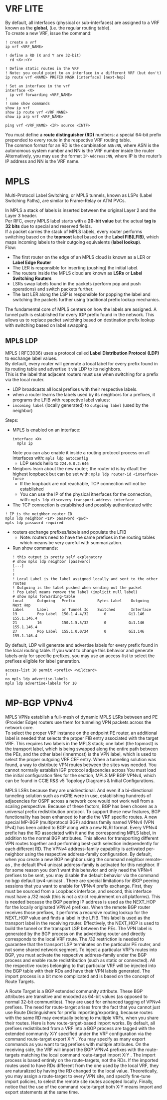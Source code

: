 # VRF LITE

By default, all interfaces (physical or sub-interfaces) are assigned to a VRF known as the **global**, (i.e. the regular routing table).  
To create a new VRF, issue the command:
```
! create a vrf
ip vrf <VRF_NAME>

! define a RD (X and Y are 32-bit)
  rd <X>:<Y>

! Define static routes in the VRF
! Note: you could point to an interface in a different VRF (but don't)  
ip route vrf <NAME> PREFIX MASK [interface] [next-hop] 

! Set an interface in the vrf
interface <X>
  ip vrf forwarding <VRF_NAME>
!
! some show commands
show ip vrf
show ip route vrf <VRF_NANE>
show ip arp vrf <VRF_NAME>  

ping vrf <VRF_NAME> <IP> source <INTF>
```  

You must define a **route distinguisher (RD)**   numbers: a special 64-bit prefix prepended to every route in the respective VRF routing table.  
The common format for an RD is the combination ```ASN:NN```, where ASN is the autonomous system number and NN is the VRF number inside the router  
Alternatively, you may use the format ```IP-Address:NN```, where IP is the router’s IP address and NN is the VRF name. 


# MPLS

Multi-Protocol Label Switching, or MPLS tunnels, known as LSPs (Label Switching Paths), are similar to Frame-Relay or ATM PVCs. 

In MPLS a stack of labels is inserted between the original Layer 2 and the Layer 3 header.  
Per RFC, every MPLS label starts with a **20-bit value** but the actual **tag is 32 bits** due to special and reserved fields.  
If a packet carries the stack of MPLS labels, every router performs switching based on the **topmost** label based on the **Label FIB(LFIB)**, which maps incoming labels to their outgoing equivalents (**label lookup**).  
Flow:
* The first router on the edge of an MPLS cloud is known as a LER or **Label Edge Router**
* The LER is responsible for inserting (pushing) the initial label. 
* The routers inside the MPLS cloud are known as **LSRs** or **Label Switching Routers** 
* LSRs swap labels found in the packets (perform pop and push operations) and switch packets further. 
* The last LER along the LSP is responsible for popping the label and switching the packets further using traditional prefix lookup mechanics.

The fundamental core of MPLS centers on how the labels are assigned. A tunnel path is established for every IGP prefix found in the network. This allows us to replace packet switching based on destination prefix lookup with switching based on label swapping. 

## MPLS LDP
MPLS ( RFC3036) uses a protocol called **Label Distribution Protocol (LDP)** to exchange label values.  
By default, every router will generate a local label for every prefix found in its routing table and advertise it via LDP to its neighbors.  
This is the label that adjacent routers must use when switching for a prefix via the local router.   
* LDP broadcasts all local prefixes with their respective labels. 
* when a router learns the labels used by its neighbors for a prefixes, it programs the LFIB with respective label values:
* ```incoming label``` (locally generated) to  ```outgoing label``` (used by the neighbor)

Steps:
* MPLS is enabled on an interface:
  ```
  interface <X>
    mpls ip
  ```
  Note you can also enable it inside a routing protocol process on all interfaces with: ```mpls ldp autoconfig```
  * LDP sends hello to ```224.0.0.2:646```
* Neigbors learn about the new router; the router id is by dfault the highest loopback but can be set with: ```mpls ldp router-id <interface> force```
  * If the loopback are not reachable, TCP connection will not be established
  * You can use the IP of the physical itnerfaces for the connection, with: ```mpls ldp discovery transport-address interface```
* The TCP connection is established and possibly authenticated with:
```
! IP is the neighbor router ID
mpls ldp neighbor <IP> password <pwd>
mpls ldp password required
```    
* routers exchange prefixes/labels and populate the LFIB
  * Note: routers need to have the same prefixes in the routing tables which means be very careful with summarization.
* Run show commands:
  ```
  ! this output is pretty self explanatory
  # show mpls ldp neighbor [password]
  [...]
  !
  !
  ! Local Label is the label assigned locally and sent to the other routes
  ! Outgoing is the label pushed when sending out the packet
  ! Pop Label means remove the label (implicit null label)
  # show mpls forwarding-table
  Local      Outgoing   Prefix          Bytes Label    Outgoing      Next Hop  
  Label      Label      or Tunnel Id    Switched       Interface     
  19         Pop Label  150.1.4.4/32       0          Gi1.146    155.1.146.4
  21         16         150.1.5.5/32       0          Gi1.146    155.1.146.4
  27         Pop Label  155.1.0.0/24       0          Gi1.146    155.1.146.4
  
  ```
By default, LDP will generate and advertise labels for every prefix found in the local routing table. If you want to change this behavior and generate labels only for specific prefixes, you may use an access-list to select the prefixes eligible for label generation.
```
access-list 10 permit <prefix> <wildcard>
!
no mpls ldp advertise-labels
mpls ldp advertise-labels for 10
```

# MP-BGP VPNv4

MPLS VPNs establish a full-mesh of dynamic MPLS LSRs between and PE (Provider Edge) routers use them for tunneling VPN packets across the network core.  
To select the proper VRF instance on the endpoint PE router, an additional label is needed that selects the proper FIB entry associated with the target VRF. This requires two labels in the MPLS stack; one label (the topmost) is the transport label, which is being swapped along the entire path between the PEs, and the other label (innermost) is the VPN label, which is used to select the proper outgoing VRF CEF entry.
When a tunneling solution was found, a way to distribute VPN routes between the sites was needed. You cannot normally establish IGP protocol adjacencies across
You must load the initial configuration files for the section, MPLS MP BGP VPNv4, which can be found in CCIE R&S v5 Topology Diagrams & Initial Configurations.
  
MPLS LSRs because they are unidirectional. And even if a bi-directional tunneling solution such as mGRE were in use, establishing hundreds of adjacencies for OSPF across a network core would not work well from a scaling perspective. Because of these factors, BGP has been chosen as a universal prefix redistribution protocol.
To support these new features, BGP functionality has been enhanced to handle the VRF specific routes. A new special MP-BGP (multiprotocol BGP) address family named VPNv4 (VPN IPv4) has been added to BGP along with a new NLRI format. Every VPNv4 prefix has the RD associated with it and the corresponding MPLS label, in addition to the normal BGP attributes. This allows for transporting different VPN routes together and performing best-path selection independently for each different RD. The VPNv4 address-family capability is activated per-neighbor using the respective address-family configuration. By default, when you create a new BGP neighbor using the command neighbor <IP> remote-as <NR> , the default IPv4 unicast address-family is activated for this neighbor. If for some reason you don’t want this behavior and only need the VPNv4 prefixes to be sent, you may disable the default behavior via the command no bgp default ipv4-unicast .
There are special limitations for iBGP peering sessions that you want to enable for VPNv4 prefix exchange. First, they must be sourced from a Loopback interface, and second, this interface must have a /32 mask (this is not a strict requirement on all platforms). This is needed because the BGP peering IP address is used as the NEXT_HOP for the locally originated VPNv4 prefixes. When the remote BGP router receives those prefixes, it performs a recursive routing lookup for the NEXT_HOP value and finds a label in the LFIB. This label is used as the transport label in the receiving router. Effectively, the NEXT_HOP is used to build the tunnel or the transport LSP between the PEs. The VPN label is generated by the BGP process on the advertising router and directly corresponds to the local VRF route. The /32 restriction is needed to guarantee that the transport LSP terminates on the particular PE router, and not some shared network segment.
To inject a particular VRF’s routes into BGP, you must activate the respective address-family under the BGP process and enable route redistribution (such as static or connected). All the respective routes belonging to that particular VRF will be injected into the BGP table with their RDs and have their VPN labels generated. The import process is a bit more complicated and is based on the concept of Route Targets.

A Route Target is a BGP extended community attribute. These BGP attributes are transitive and encoded as 64-bit values (as opposed to normal 32-bit communities). They are used for enhanced tagging of VPNv4 prefixes. The need for route-target arises from the fact that you cannot just use Route Distinguishers for prefix importing/exporting, because routes with the same RD may eventually belong to multiple VRFs, when you share their routes.
Here is how route-target-based import works. By default, all prefixes redistributed from a VRF into a BGP process are tagged with the extended community X:Y specified under the VRF configuration via the command route-target export X:Y . You may specify as many export commands as you want to tag prefixes with multiple attributes. On the receiving side, the VRF will import the BGP VPNv4 prefixes with the route-targets matching the local command route-target import X:Y . The import process is based entirely on the route-targets, not the RDs. If the imported routes used to have RDs different from the one used by the local VRF, they are naturalized by having the RD changed to the local value. Theoretically, you may assign a route-target to every VPN site, and specify fine-tune import policies, to select the remote site routes accepted locally. Finally, notice that the use of the command route-target both X:Y means import and export statements at the same time.